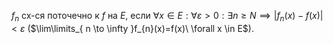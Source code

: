 $f_{n}$ сх-ся поточечно к $f$ на $E$, если $\forall x \in E: \forall \varepsilon >0: \exists n\geq N\implies |f_{n}(x)-f(x)|<\varepsilon$ ($\lim\limits_{ n \to \infty }f_{n}(x)=f(x)\ \forall x \in E$).

